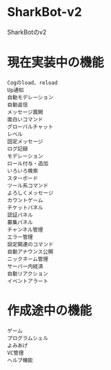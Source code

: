 # SharkBot-v2
SharkBotのv2

# 現在実装中の機能
```
Cogのload、reload
Up通知
自動モデレーション
自動返信
メッセージ展開
面白いコマンド
グローバルチャット
レベル
固定メッセージ
ログ記録
モデレーション
ロール付与・追加
いろいろ検索
スターボード
ツール系コマンド
よろしくメッセージ
カウントゲーム
チケットパネル
認証パネル
募集パネル
チャンネル管理
エラー管理
設定関連のコマンド
自動アナウンス公開
ニックネーム管理
サーバー内経済
自動リアクション
イベントアラート
```

# 作成途中の機能
```
ゲーム
プログラムシェル
よみあげ
VC管理
ヘルプ機能
```